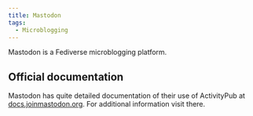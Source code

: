 ```yaml
---
title: Mastodon
tags:
  - Microblogging
---
```


Mastodon is a Fediverse microblogging platform.

## Official documentation

Mastodon has quite detailed documentation of their use of ActivityPub at [docs.joinmastodon.org](https://docs.joinmastodon.org/spec/activitypub/). For additional information visit there.
